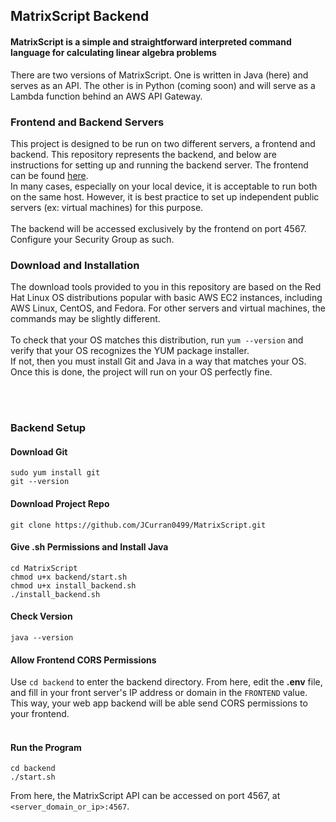 ## MatrixScript Backend
#### MatrixScript is a simple and straightforward interpreted command language for calculating linear algebra problems

There are two versions of MatrixScript. One is written in Java (here) and serves as an API. The other is in Python (coming soon) and will serve as a Lambda function behind an AWS API Gateway.

### Frontend and Backend Servers

This project is designed to be run on two different servers, a frontend and backend. This repository represents the backend, and below are instructions for setting up and running the backend server. The frontend can be found [here](https://github.com/JCurran0499/MatrixScript-Frontend).<br/>
In many cases, especially on your local device, it is acceptable to run both on the same host. However, it is best practice to set up independent public servers (ex: virtual machines) for this purpose. <br/> <br/>
The backend will be accessed exclusively by the frontend on port 4567. Configure your Security Group as such.

### Download and Installation

The download tools provided to you in this repository are based on the Red Hat Linux OS distributions popular with basic AWS EC2 instances, including AWS Linux, CentOS, and Fedora. For other servers and virtual machines, the commands may be slightly different. <br/> <br/>
To check that your OS matches this distribution, run `yum --version` and verify that your OS recognizes the YUM package installer. <br/>
If not, then you must install Git and Java in a way that matches your OS. Once this is done, the project will run on your OS perfectly fine. 

<br/>
<br/>

### Backend Setup
#### Download Git
```
sudo yum install git
git --version
```

#### Download Project Repo
```
git clone https://github.com/JCurran0499/MatrixScript.git
```

#### Give .sh Permissions and Install Java
```
cd MatrixScript
chmod u+x backend/start.sh
chmod u+x install_backend.sh
./install_backend.sh
```

#### Check Version
```
java --version
```

#### Allow Frontend CORS Permissions
Use `cd backend` to enter the backend directory. From here, edit the **.env** file, and fill in your front server's IP address or domain in the `FRONTEND` value. This way, your web app backend will be able send CORS permissions to your frontend.
<br/>
<br/>

#### Run the Program
```
cd backend
./start.sh
```

From here, the MatrixScript API can be accessed on port 4567, at `<server_domain_or_ip>:4567`.

